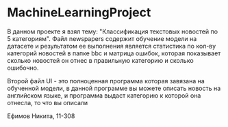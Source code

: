 # MachineLearningProject

В данном проекте я взял тему: "Классификация текстовых новостей по 5 категориям". Файл newspapers содержит обучение модели на датасете и результатом ее выполнения является статистика по кол-ву категорий новостей в папке bbc и матрица ошибок, которая показывает сколько новостей он отнес в правильную категорию и сколько ошибочно.

Второй файл UI - это полноценная программа которая завязана на обученной модели, в данной программе вы можете описать новость на английском языке, и программа выдаст категорию к которой она отнесла, то что вы описали

Ефимов Никита, 11-308
